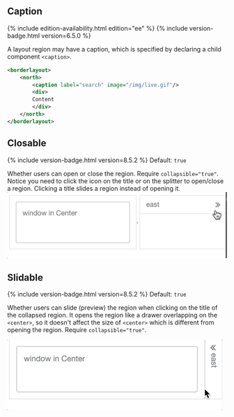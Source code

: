 ## Caption

<!--REQUIRED ZK EDITION: EE -->
{% include edition-availability.html edition="ee" %} {% include version-badge.html version=6.5.0 %}

A layout region may have a caption, which is specified by declaring a
child component `<caption>`.

```xml
<borderlayout>
    <north>
        <caption label="search" image="/img/live.gif"/>
        <div>
        Content
        </div>  
    </north>
</borderlayout>
```

## Closable

{% include version-badge.html version=8.5.2 %} Default: `true`

Whether users can open or close the region. Require
`collapsible="true"`. Notice you need to click the icon on the title or
on the splitter to open/close a region. Clicking a title slides a region
instead of opening it. ![](/zk_component_ref/images/Closable.gif)

## Slidable

{% include version-badge.html version=8.5.2 %} Default: `true`

Whether users can slide (preview) the region when clicking on the title
of the collapsed region. It opens the region like a drawer overlapping
on the `<center>`, so it doesn't affect the size of `<center>` which is
different from opening the region. Require `collapsible="true"`.

![](/zk_component_ref/images/layout_slidable.gif)
